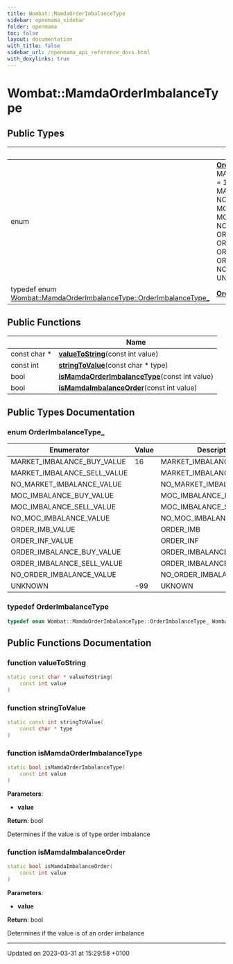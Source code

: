 ```yaml
---
title: Wombat::MamdaOrderImbalanceType
sidebar: openmama_sidebar
folder: openmama
toc: false
layout: documentation
with_title: false
sidebar_url: /openmama_api_reference_docs.html
with_doxylinks: true
---
```


# Wombat::MamdaOrderImbalanceType





## Public Types

|                | Name           |
| -------------- | -------------- |
| enum| **[OrderImbalanceType_](classWombat_1_1MamdaOrderImbalanceType.html#enum-orderimbalancetype-)** { MARKET_IMBALANCE_BUY_VALUE = 16, MARKET_IMBALANCE_SELL_VALUE, NO_MARKET_IMBALANCE_VALUE, MOC_IMBALANCE_BUY_VALUE, MOC_IMBALANCE_SELL_VALUE, NO_MOC_IMBALANCE_VALUE, ORDER_IMB_VALUE, ORDER_INF_VALUE, ORDER_IMBALANCE_BUY_VALUE, ORDER_IMBALANCE_SELL_VALUE, NO_ORDER_IMBALANCE_VALUE, UNKNOWN = -99} |
| typedef enum [Wombat::MamdaOrderImbalanceType::OrderImbalanceType_](classWombat_1_1MamdaOrderImbalanceType.html#enum-orderimbalancetype-) | **[OrderImbalanceType](classWombat_1_1MamdaOrderImbalanceType.html#typedef-orderimbalancetype)**  |

## Public Functions

|                | Name           |
| -------------- | -------------- |
| const char * | **[valueToString](classWombat_1_1MamdaOrderImbalanceType.html#function-valuetostring)**(const int value) |
| const int | **[stringToValue](classWombat_1_1MamdaOrderImbalanceType.html#function-stringtovalue)**(const char * type) |
| bool | **[isMamdaOrderImbalanceType](classWombat_1_1MamdaOrderImbalanceType.html#function-ismamdaorderimbalancetype)**(const int value) |
| bool | **[isMamdaImbalanceOrder](classWombat_1_1MamdaOrderImbalanceType.html#function-ismamdaimbalanceorder)**(const int value) |

## Public Types Documentation

### enum OrderImbalanceType_

| Enumerator | Value | Description |
| ---------- | ----- | ----------- |
| MARKET_IMBALANCE_BUY_VALUE | 16|  MARKET_IMBALANCE_BUY  |
| MARKET_IMBALANCE_SELL_VALUE | |  MARKET_IMBALANCE_SELL  |
| NO_MARKET_IMBALANCE_VALUE | |  NO_MARKET_IMBALANCE  |
| MOC_IMBALANCE_BUY_VALUE | |  MOC_IMBALANCE_BUY  |
| MOC_IMBALANCE_SELL_VALUE | |  MOC_IMBALANCE_SELL  |
| NO_MOC_IMBALANCE_VALUE | |  NO_MOC_IMBALANCE  |
| ORDER_IMB_VALUE | |  ORDER_IMB  |
| ORDER_INF_VALUE | |  ORDER_INF  |
| ORDER_IMBALANCE_BUY_VALUE | |  ORDER_IMBALANCE_BUY_VALUE  |
| ORDER_IMBALANCE_SELL_VALUE | |  ORDER_IMBALANCE_SELL_VALUE  |
| NO_ORDER_IMBALANCE_VALUE | |  NO_ORDER_IMBALANCE  |
| UNKNOWN | -99|  UKNOWN  |




### typedef OrderImbalanceType

```cpp
typedef enum Wombat::MamdaOrderImbalanceType::OrderImbalanceType_ Wombat::MamdaOrderImbalanceType::OrderImbalanceType;
```


## Public Functions Documentation

### function valueToString

```cpp
static const char * valueToString(
    const int value
)
```


### function stringToValue

```cpp
static const int stringToValue(
    const char * type
)
```


### function isMamdaOrderImbalanceType

```cpp
static bool isMamdaOrderImbalanceType(
    const int value
)
```


**Parameters**: 

  * **value** 


**Return**: bool 

Determines if the value is of type order imbalance 


### function isMamdaImbalanceOrder

```cpp
static bool isMamdaImbalanceOrder(
    const int value
)
```


**Parameters**: 

  * **value** 


**Return**: bool 

Determines if the value is of an order imbalance 


-------------------------------

Updated on 2023-03-31 at 15:29:58 +0100
